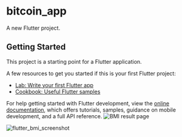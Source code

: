 # bitcoin_app

A new Flutter project.

## Getting Started

This project is a starting point for a Flutter application.

A few resources to get you started if this is your first Flutter project:

- [Lab: Write your first Flutter app](https://docs.flutter.dev/get-started/codelab)
- [Cookbook: Useful Flutter samples](https://docs.flutter.dev/cookbook)

For help getting started with Flutter development, view the
[online documentation](https://docs.flutter.dev/), which offers tutorials,
samples, guidance on mobile development, and a full API reference.
![BMI result page](https://user-images.githubusercontent.com/66806637/181068337-550d0cc4-0b01-4bee-9551-1c5960be83f6.jpeg)

![flutter_bmi_screenshot](https://user-images.githubusercontent.com/66806637/181069162-7b8aa895-92dc-48ec-9acc-0a7fc332ff64.jpeg)
